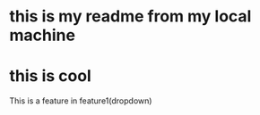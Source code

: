 # this is my readme from my local machine 
<h1>this is cool</h1>
<p>This is a feature in feature1(dropdown)</p>